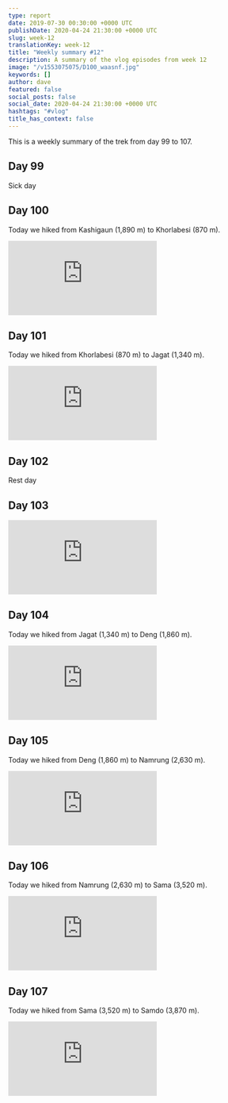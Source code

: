 ```yaml
---
type: report
date: 2019-07-30 00:30:00 +0000 UTC
publishDate: 2020-04-24 21:30:00 +0000 UTC
slug: week-12
translationKey: week-12
title: "Weekly summary #12"
description: A summary of the vlog episodes from week 12
image: "/v1553075075/D100_waasnf.jpg"
keywords: []
author: dave
featured: false
social_posts: false
social_date: 2020-04-24 21:30:00 +0000 UTC
hashtags: "#vlog"
title_has_context: false
---
```


This is a weekly summary of the trek from day 99 to 107.


## Day 99



Sick day



## Day 100


Today we hiked from Kashigaun (1,890 m) to Khorlabesi (870 m).

<iframe src="https://www.youtube.com/embed/KbDIetDuXG4" frameborder="0" allow="accelerometer; autoplay; encrypted-media; gyroscope; picture-in-picture" allowfullscreen></iframe>


## Day 101


Today we hiked from Khorlabesi (870 m) to Jagat (1,340 m).

<iframe src="https://www.youtube.com/embed/QM-rSdmnggE" frameborder="0" allow="accelerometer; autoplay; encrypted-media; gyroscope; picture-in-picture" allowfullscreen></iframe>


## Day 102



Rest day



## Day 103




<iframe src="https://www.youtube.com/embed/PC82sgB-3A4" frameborder="0" allow="accelerometer; autoplay; encrypted-media; gyroscope; picture-in-picture" allowfullscreen></iframe>


## Day 104


Today we hiked from Jagat (1,340 m) to Deng (1,860 m).

<iframe src="https://www.youtube.com/embed/v8feU2RDc-c" frameborder="0" allow="accelerometer; autoplay; encrypted-media; gyroscope; picture-in-picture" allowfullscreen></iframe>


## Day 105


Today we hiked from Deng (1,860 m) to Namrung (2,630 m).

<iframe src="https://www.youtube.com/embed/wetAVNbVr7A" frameborder="0" allow="accelerometer; autoplay; encrypted-media; gyroscope; picture-in-picture" allowfullscreen></iframe>


## Day 106


Today we hiked from Namrung (2,630 m) to Sama (3,520 m).

<iframe src="https://www.youtube.com/embed/DhfSBAARiYY" frameborder="0" allow="accelerometer; autoplay; encrypted-media; gyroscope; picture-in-picture" allowfullscreen></iframe>


## Day 107


Today we hiked from Sama (3,520 m) to Samdo (3,870 m).

<iframe src="https://www.youtube.com/embed/WP9v5NSqyvE" frameborder="0" allow="accelerometer; autoplay; encrypted-media; gyroscope; picture-in-picture" allowfullscreen></iframe>


